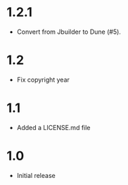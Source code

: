# 1.2.1

- Convert from Jbuilder to Dune (#5).

# 1.2

- Fix copyright year

# 1.1

- Added a LICENSE.md file

# 1.0

- Initial release
